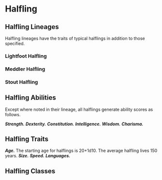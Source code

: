 # Halfling

<!--add copy here-->

## Halfling Lineages

Halfling lineages have the traits of typical halflings in addition to those specified.

### Lightfoot Halfling

<!--add copy here-->

### Meddler Halfling

<!--add copy here-->

### Stout Halfling

<!--add copy here-->

## Halfling Abilities

Except where noted in their lineage, all halflings generate ability scores as follows.

***Strength.*** <!--add copy here-->
***Dexterity.*** <!--add copy here-->
***Constitution.*** <!--add copy here-->
***Intelligence.*** <!--add copy here-->
***Wisdom.*** <!--add copy here-->
***Charisma.*** <!--add copy here-->

## Halfling Traits

***Age.*** The starting age for halflings is 20+1d10. The average halfling lives 150 years.
***Size.*** <!--add copy here-->
***Speed.*** <!--add copy here-->
***Languages.*** <!--add copy here-->

## Halfling Classes

<!--add copy here-->